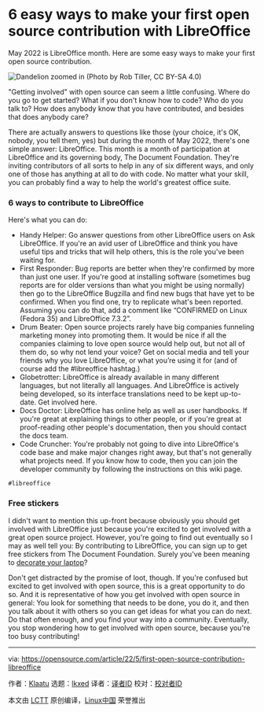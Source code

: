 [#]: subject: "6 easy ways to make your first open source contribution with LibreOffice"
[#]: via: "https://opensource.com/article/22/5/first-open-source-contribution-libreoffice"
[#]: author: "Klaatu https://opensource.com/users/klaatu"
[#]: collector: "lkxed"
[#]: translator: " "
[#]: reviewer: " "
[#]: publisher: " "
[#]: url: " "

6 easy ways to make your first open source contribution with LibreOffice
======
May 2022 is LibreOffice month. Here are some easy ways to make your first open source contribution.

![Dandelion zoomed in][1]
(Photo by Rob Tiller, CC BY-SA 4.0)

"Getting involved" with open source can seem a little confusing. Where do you go to get started? What if you don't know how to code? Who do you talk to? How does anybody know that you have contributed, and besides that does anybody care?

There are actually answers to questions like those (your choice, it's OK, nobody, you tell them, yes) but during the month of May 2022, there's one simple answer: LibreOffice. This month is a month of participation at LibreOffice and its governing body, The Document Foundation. They're inviting contributors of all sorts to help in any of six different ways, and only one of those has anything at all to do with code. No matter what your skill, you can probably find a way to help the world's greatest office suite.

### 6 ways to contribute to LibreOffice

Here's what you can do:

* Handy Helper: Go answer questions from other LibreOffice users on Ask LibreOffice. If you're an avid user of LibreOffice and think you have useful tips and tricks that will help others, this is the role you've been waiting for.
* First Responder: Bug reports are better when they're confirmed by more than just one user. If you're good at installing software (sometimes bug reports are for older versions than what you might be using normally) then go to the LibreOffice Bugzilla and find new bugs that have yet to be confirmed. When you find one, try to replicate what's been reported. Assuming you can do that, add a comment like “CONFIRMED on Linux (Fedora 35) and LibreOffice 7.3.2”.
* Drum Beater: Open source projects rarely have big companies funneling marketing money into promoting them. It would be nice if all the companies claiming to love open source would help out, but not all of them do, so why not lend your voice? Get on social media and tell your friends why you love LibreOffice, or what you’re using it for (and of course add the #libreoffice hashtag.)
* Globetrotter: LibreOffice is already available in many different languages, but not literally all languages. And LibreOffice is actively being developed, so its interface translations need to be kept up-to-date. Get involved here.
* Docs Doctor: LibreOffice has online help as well as user handbooks. If you're great at explaining things to other people, or if you're great at proof-reading other people's documentation, then you should contact the docs team.
* Code Cruncher: You're probably not going to dive into LibreOffice's code base and make major changes right away, but that's not generally what projects need. If you know how to code, then you can join the developer community by following the instructions on this wiki page.

```
#libreoffice
```

### Free stickers

I didn't want to mention this up-front because obviously you should get involved with LibreOffice just because you're excited to get involved with a great open source project. However, you're going to find out eventually so I may as well tell you: By contributing to LibreOffice, you can sign up to get free stickers from The Document Foundation. Surely you've been meaning to [decorate your laptop][2]?

Don't get distracted by the promise of loot, though. If you're confused but excited to get involved with open source, this is a great opportunity to do so. And it is representative of how you get involved with open source in general: You look for something that needs to be done, you do it, and then you talk about it with others so you can get ideas for what you can do next. Do that often enough, and you find your way into a community. Eventually, you stop wondering how to get involved with open source, because you're too busy contributing!

--------------------------------------------------------------------------------

via: https://opensource.com/article/22/5/first-open-source-contribution-libreoffice

作者：[Klaatu][a]
选题：[lkxed][b]
译者：[译者ID](https://github.com/译者ID)
校对：[校对者ID](https://github.com/校对者ID)

本文由 [LCTT](https://github.com/LCTT/TranslateProject) 原创编译，[Linux中国](https://linux.cn/) 荣誉推出

[a]: https://opensource.com/users/klaatu
[b]: https://github.com/lkxed
[1]: https://opensource.com/sites/default/files/dandelion_zoom.jpg
[2]: https://opensource.com/business/15/11/open-source-stickers
